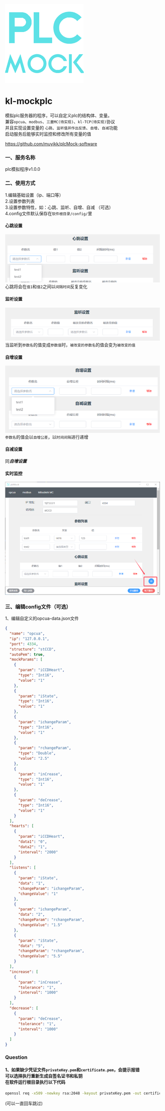 ![image](https://github.com/muyikk/plcMock-software/blob/main/public/icon.png)
# kl-mockplc
模拟plc服务器的程序，可以自定义plc的结构体、变量。<br>兼容`opcua`、`modbus`、`三菱MC(待实现)`、`kl-TCP(待实现)`协议<br>并且实现设置变量的 `心跳`、`监听值并作出反馈`、`自增`、`自减`功能<br>启动服务后能够实时监控和修改所有变量的值

https://github.com/muyikk/plcMock-software
### 一、服务名称
plc模拟程序v1.0.0
	
### 二、使用方式
1.编辑基础设置（ip、端口等）<br>
2.设置参数列表<br>
3.设置参数特性，如：心跳、监听、自增、自减 （可选）<br>
4.config文件默认保存在`软件根目录/config/`里
#### 心跳设置
![image](https://github.com/muyikk/plcMock-software/blob/main/IMAGE/pic1.png)
<br>心跳将会在`值1`和`值2`之间以`间隔时间`反复变化
#### 监听设置
![image](https://github.com/muyikk/plcMock-software/blob/main/IMAGE/pic2.png)
<br>当监听到`参数名`的值变成`参数值`时，`被改变的参数名`的值会变为`被改变的值`
#### 自增设置
![image](https://github.com/muyikk/plcMock-software/blob/main/IMAGE/pic3.png)
<br>`参数名`的值会以`自增公差`，以`时间间隔`进行递增
#### 自减设置
同***自增设置***
#### 实时监控
![image](https://github.com/muyikk/plcMock-software/blob/main/IMAGE/pic4.png)
### 三、编辑config文件（可选）
1、编辑自定义的opcua-data.json文件
```json
{
  "name": "opcua",
  "ip": "127.0.0.1",
  "port": 4334,
  "structure": "stCCD",
  "autoPem": true,
  "mockParams": [
    {
      "param": "iCCDHeart",
      "type": "Int16",
      "value": "1"
    },
    {
      "param": "iState",
      "type": "Int16",
      "value": "1"
    },
    {
      "param": "ichangeParam",
      "type": "Int16",
      "value": "1"
    },
    {
      "param": "rchangeParam",
      "type": "Double",
      "value": "2.5"
    },
    {
      "param": "inCrease",
      "type": "Int16",
      "value": "1"
    },
    {
      "param": "deCrease",
      "type": "Int16",
      "value": "1"
    }
  ],
  "hearts": [
    {
      "param": "iCCDHeart",
      "data1": "0",
      "data2": "1",
      "interval": "2000"
    }
  ],
  "listens": [
    {
      "param": "iState",
      "data": "1",
      "changeParam": "ichangeParam",
      "changeValue": "1"
    },
    {
      "param": "ichangeParam",
      "data": "2",
      "changeParam": "rchangeParam",
      "changeValue": "1.5"
    },
    {
      "param": "iState",
      "data": "5",
      "changeParam": "rchangeParam",
      "changeValue": "5.5"
    }
  ],
  "increase": [
    {
      "param": "inCrease",
      "tolerance": "1",
      "interval": "1000"
    }
  ],
  "decrease": [
    {
      "param": "deCrease",
      "tolerance": "1",
      "interval": "1000"
    }
  ]
}

```
### Question
#### 1、如果缺少凭证文件`privateKey.pem`和`certificate.pem`，会提示报错<br>可以选择执行重新生成自签名证书和私钥<br>在软件运行根目录执行以下代码
```bash
openssl req -x509 -newkey rsa:2048 -keyout privateKey.pem -out certificate.pem -days 365 -nodes
```
(可以一直回车跳过)
